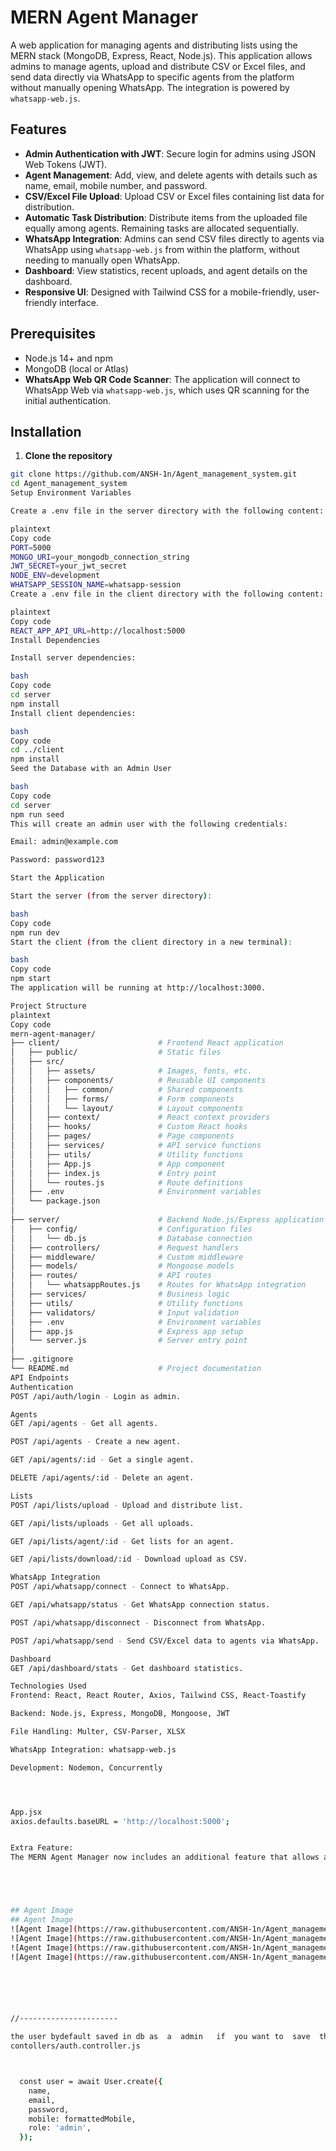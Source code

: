 

# MERN Agent Manager

A web application for managing agents and distributing lists using the MERN stack (MongoDB, Express, React, Node.js). This application allows admins to manage agents, upload and distribute CSV or Excel files, and send data directly via WhatsApp to specific agents from the platform without manually opening WhatsApp. The integration is powered by `whatsapp-web.js`.

## Features

- **Admin Authentication with JWT**: Secure login for admins using JSON Web Tokens (JWT).
- **Agent Management**: Add, view, and delete agents with details such as name, email, mobile number, and password.
- **CSV/Excel File Upload**: Upload CSV or Excel files containing list data for distribution.
- **Automatic Task Distribution**: Distribute items from the uploaded file equally among agents. Remaining tasks are allocated sequentially.
- **WhatsApp Integration**: Admins can send CSV files directly to agents via WhatsApp using `whatsapp-web.js` from within the platform, without needing to manually open WhatsApp.
- **Dashboard**: View statistics, recent uploads, and agent details on the dashboard.
- **Responsive UI**: Designed with Tailwind CSS for a mobile-friendly, user-friendly interface.

## Prerequisites

- Node.js 14+ and npm
- MongoDB (local or Atlas)
- **WhatsApp Web QR Code Scanner**: The application will connect to WhatsApp Web via `whatsapp-web.js`, which uses QR scanning for the initial authentication.

## Installation

1. **Clone the repository**

```bash
git clone https://github.com/ANSH-1n/Agent_management_system.git
cd Agent_management_system
Setup Environment Variables

Create a .env file in the server directory with the following content:

plaintext
Copy code
PORT=5000
MONGO_URI=your_mongodb_connection_string
JWT_SECRET=your_jwt_secret
NODE_ENV=development
WHATSAPP_SESSION_NAME=whatsapp-session
Create a .env file in the client directory with the following content:

plaintext
Copy code
REACT_APP_API_URL=http://localhost:5000
Install Dependencies

Install server dependencies:

bash
Copy code
cd server
npm install
Install client dependencies:

bash
Copy code
cd ../client
npm install
Seed the Database with an Admin User

bash
Copy code
cd server
npm run seed
This will create an admin user with the following credentials:

Email: admin@example.com

Password: password123

Start the Application

Start the server (from the server directory):

bash
Copy code
npm run dev
Start the client (from the client directory in a new terminal):

bash
Copy code
npm start
The application will be running at http://localhost:3000.

Project Structure
plaintext
Copy code
mern-agent-manager/
├── client/                      # Frontend React application
│   ├── public/                  # Static files
│   ├── src/
│   │   ├── assets/              # Images, fonts, etc.
│   │   ├── components/          # Reusable UI components
│   │   │   ├── common/          # Shared components
│   │   │   ├── forms/           # Form components
│   │   │   └── layout/          # Layout components
│   │   ├── context/             # React context providers
│   │   ├── hooks/               # Custom React hooks
│   │   ├── pages/               # Page components
│   │   ├── services/            # API service functions
│   │   ├── utils/               # Utility functions
│   │   ├── App.js               # App component
│   │   ├── index.js             # Entry point
│   │   └── routes.js            # Route definitions
│   ├── .env                     # Environment variables
│   └── package.json
│
├── server/                      # Backend Node.js/Express application
│   ├── config/                  # Configuration files
│   │   └── db.js                # Database connection
│   ├── controllers/             # Request handlers
│   ├── middleware/              # Custom middleware
│   ├── models/                  # Mongoose models
│   ├── routes/                  # API routes
│   │   └── whatsappRoutes.js    # Routes for WhatsApp integration
│   ├── services/                # Business logic
│   ├── utils/                   # Utility functions
│   ├── validators/              # Input validation
│   ├── .env                     # Environment variables
│   ├── app.js                   # Express app setup
│   └── server.js                # Server entry point
│
├── .gitignore
└── README.md                    # Project documentation
API Endpoints
Authentication
POST /api/auth/login - Login as admin.

Agents
GET /api/agents - Get all agents.

POST /api/agents - Create a new agent.

GET /api/agents/:id - Get a single agent.

DELETE /api/agents/:id - Delete an agent.

Lists
POST /api/lists/upload - Upload and distribute list.

GET /api/lists/uploads - Get all uploads.

GET /api/lists/agent/:id - Get lists for an agent.

GET /api/lists/download/:id - Download upload as CSV.

WhatsApp Integration
POST /api/whatsapp/connect - Connect to WhatsApp.

GET /api/whatsapp/status - Get WhatsApp connection status.

POST /api/whatsapp/disconnect - Disconnect from WhatsApp.

POST /api/whatsapp/send - Send CSV/Excel data to agents via WhatsApp.

Dashboard
GET /api/dashboard/stats - Get dashboard statistics.

Technologies Used
Frontend: React, React Router, Axios, Tailwind CSS, React-Toastify

Backend: Node.js, Express, MongoDB, Mongoose, JWT

File Handling: Multer, CSV-Parser, XLSX

WhatsApp Integration: whatsapp-web.js

Development: Nodemon, Concurrently




App.jsx
axios.defaults.baseURL = 'http://localhost:5000';


Extra Feature:
The MERN Agent Manager now includes an additional feature that allows admins to send uploaded CSV or Excel files directly to agents via WhatsApp from within the platform. This integration, powered by whatsapp-web.js, eliminates the need for manually opening WhatsApp, enabling seamless communication between the admin and agents.





## Agent Image
## Agent Image
![Agent Image](https://raw.githubusercontent.com/ANSH-1n/Agent_management_system/main/public/agent1.jpg)
![Agent Image](https://raw.githubusercontent.com/ANSH-1n/Agent_management_system/main/public/agent2.jpg)
![Agent Image](https://raw.githubusercontent.com/ANSH-1n/Agent_management_system/main/public/agent3.jpg)
![Agent Image](https://raw.githubusercontent.com/ANSH-1n/Agent_management_system/main/public/agent4.jpg)






//----------------------

the user bydefault saved in db as  a  admin   if  you want to  save  them as a  agent then manualy change  in the db otherwise change the logic in the 
contollers/auth.controller.js



  const user = await User.create({
    name,
    email,
    password,
    mobile: formattedMobile,
    role: 'admin',
  });